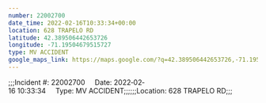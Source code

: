 ```yaml
---
number: 22002700
date_time: 2022-02-16T10:33:34+00:00
location: 628 TRAPELO RD
latitude: 42.389506442653726
longitude: -71.19504679515727
type: MV ACCIDENT
google_maps_link: https://maps.google.com/?q=42.389506442653726,-71.19504679515727
---
```


;;;Incident #: 22002700     Date: 2022‐02‐16 10:33:34     Type: MV ACCIDENT;;;;;;Location: 628 TRAPELO RD;;;
